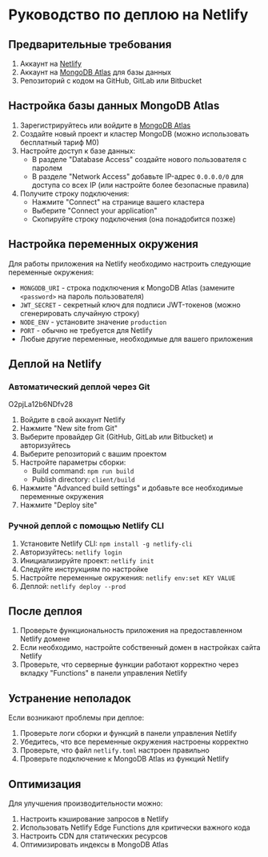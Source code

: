 # Руководство по деплою на Netlify

## Предварительные требования

1. Аккаунт на [Netlify](https://netlify.com)
2. Аккаунт на [MongoDB Atlas](https://www.mongodb.com/cloud/atlas) для базы данных
3. Репозиторий с кодом на GitHub, GitLab или Bitbucket

## Настройка базы данных MongoDB Atlas

1. Зарегистрируйтесь или войдите в [MongoDB Atlas](https://www.mongodb.com/cloud/atlas)
2. Создайте новый проект и кластер MongoDB (можно использовать бесплатный тариф M0)
3. Настройте доступ к базе данных:
   - В разделе "Database Access" создайте нового пользователя с паролем
   - В разделе "Network Access" добавьте IP-адрес `0.0.0.0/0` для доступа со всех IP (или настройте более безопасные правила)
4. Получите строку подключения:
   - Нажмите "Connect" на странице вашего кластера
   - Выберите "Connect your application"
   - Скопируйте строку подключения (она понадобится позже)

## Настройка переменных окружения

Для работы приложения на Netlify необходимо настроить следующие переменные окружения:

- `MONGODB_URI` - строка подключения к MongoDB Atlas (замените `<password>` на пароль пользователя)
- `JWT_SECRET` - секретный ключ для подписи JWT-токенов (можно сгенерировать случайную строку)
- `NODE_ENV` - установите значение `production`
- `PORT` - обычно не требуется для Netlify
- Любые другие переменные, необходимые для вашего приложения

## Деплой на Netlify

### Автоматический деплой через Git
O2pjLa12b6NDfv28
1. Войдите в свой аккаунт Netlify
2. Нажмите "New site from Git"
3. Выберите провайдер Git (GitHub, GitLab или Bitbucket) и авторизуйтесь
4. Выберите репозиторий с вашим проектом
5. Настройте параметры сборки:
   - Build command: `npm run build`
   - Publish directory: `client/build`
6. Нажмите "Advanced build settings" и добавьте все необходимые переменные окружения
7. Нажмите "Deploy site"

### Ручной деплой с помощью Netlify CLI

1. Установите Netlify CLI: `npm install -g netlify-cli`
2. Авторизуйтесь: `netlify login`
3. Инициализируйте проект: `netlify init`
4. Следуйте инструкциям по настройке
5. Настройте переменные окружения: `netlify env:set KEY VALUE`
6. Деплой: `netlify deploy --prod`

## После деплоя

1. Проверьте функциональность приложения на предоставленном Netlify домене
2. Если необходимо, настройте собственный домен в настройках сайта Netlify
3. Проверьте, что серверные функции работают корректно через вкладку "Functions" в панели управления Netlify

## Устранение неполадок

Если возникают проблемы при деплое:
1. Проверьте логи сборки и функций в панели управления Netlify
2. Убедитесь, что все переменные окружения настроены корректно
3. Проверьте, что файл `netlify.toml` настроен правильно
4. Проверьте подключение к MongoDB Atlas из функций Netlify

## Оптимизация

Для улучшения производительности можно:
1. Настроить кэширование запросов в Netlify
2. Использовать Netlify Edge Functions для критически важного кода
3. Настроить CDN для статических ресурсов
4. Оптимизировать индексы в MongoDB Atlas 